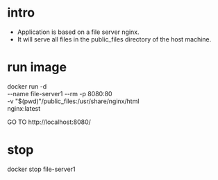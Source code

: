 # intro

- Application is based on a file server nginx.
- It will serve all files in the public_files directory of the host machine.



# run image

docker run -d \
  --name file-server1 --rm -p 8080:80 \
  -v "$(pwd)"/public_files:/usr/share/nginx/html \
  nginx:latest
  
GO TO 
http://localhost:8080/


# stop

docker stop file-server1